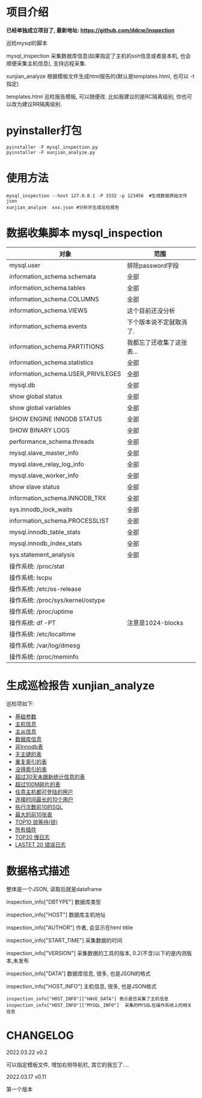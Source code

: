 # 项目介绍

**已经单独成立项目了, 最新地址: https://github.com/ddcw/inspection**

巡检mysql的脚本

mysql_inspection 采集数据库信息(如果指定了主机的ssh信息或者是本机, 也会顺便采集主机信息), 支持远程采集.

xunjian_analyze  根据模板文件生成html报告的(默认是templates.html, 也可以 -t 指定)

templates.html 巡检报告模板,  可以随便改. 比如我建议的是RC隔离级别, 你也可以改为建议RR隔离级别.



# pyinstaller打包

```shell
pyinstaller -F mysql_inspection.py
pyinstaller -F xunjian_analyze.py
```



# 使用方法

```shell
mysql_inspection --host 127.0.0.1 -P 3332 -p 123456  #生成数据原始文件json
xunjian_analyze  xxx.json #分析并生成巡检报告
```





# 数据收集脚本 mysql_inspection

| 对象                                 | 范围             |
| ---------------------------------- | -------------- |
| mysql.user                         | 排除password字段   |
| information_schema.schemata        | 全部             |
| information_schema.tables          | 全部             |
| information_schema.COLUMNS         | 全部             |
| information_schema.VIEWS           | 这个目前还没分析       |
| information_schema.events          | 下个版本说不定就取消了.   |
| information_schema.PARTITIONS      | 我都忘了还收集了这张表... |
| information_schema.statistics      | 全部             |
| information_schema.USER_PRIVILEGES | 全部             |
| mysql.db                           | 全部             |
| show global status                 | 全部             |
| show global variables              | 全部             |
| SHOW ENGINE INNODB STATUS          | 全部             |
| SHOW BINARY LOGS                   | 全部             |
| performance_schema.threads         | 全部             |
| mysql.slave_master_info            | 全部             |
| mysql.slave_relay_log_info         | 全部             |
| mysql.slave_worker_info            | 全部             |
| show slave status                  | 全部             |
| information_schema.INNODB_TRX      | 全部             |
| sys.innodb_lock_waits              | 全部             |
| information_schema.PROCESSLIST     | 全部             |
| mysql.innodb_table_stats           | 全部             |
| mysql.innodb_index_stats           | 全部             |
| sys.statement_analysis             | 全部             |
| 操作系统: /proc/stat                   |                |
| 操作系统: lscpu                        |                |
| 操作系统: /etc/os-release              |                |
| 操作系统: /proc/sys/kernel/ostype      |                |
| 操作系统: /proc/uptime                 |                |
| 操作系统: df -PT                       | 注意是1024-blocks |
| 操作系统: /etc/localtime               |                |
| 操作系统: /var/log/dmesg               |                |
| 操作系统: /proc/meminfo                |                |



# 生成巡检报告 xunjian_analyze

巡检项如下:

- [基础参数](#base_parameter)
- [主机信息](#host_info)
- [主从信息](#master_slave_info)
- [数据库信息](#db_tables)
- [非Innodb表](#no_innodb)
- [无主键的表](#no_primary)
- [重复索引的表](#repeat_index)
- [没得索引的表](#no_index)
- [超过30天未跟新统计信息的表](#over30_statics)
- [超过100M碎片的表](#over100M_suipian)
- [任意主机都可登陆的用户](#any_host)
- [连接时间最长的10个用户](#top10_con)
- [执行次数前10的SQL](#top10_sql)
- [最大的前10张表](#top10_table)
- [TOP10 锁等待(锁)](#top10_lock)
- [所有插件](#all_plugin)
- [TOP20 慢日志](#top20_slow)
- [LASTET 20 错误日志](#latest_20_error_log)




# 数据格式描述

整体是一个JSON,  读取后就是dataframe

inspection_info["DBTYPE"]    数据库类型

inspection_info["HOST"]  数据库主机地址

inspection_info["AUTHOR"] 作者, 会显示在html titile

inspection_info["START_TIME"] 采集数据的时间

inspection_info["VERSION"] 采集数据的工具的版本, 0.2(不含)以下的是内测版本,未发布

inspection_info["DATA"]  数据库信息, 很多, 也是JSON的格式

inspection_info["HOST_INFO"] 主机信息, 很多, 也是JSON格式

```
inspection_info["HOST_INFO"]["HAVE_DATA"] 表示是否采集了主机信息
inspection_info["HOST_INFO"]["MYSQL_INFO"]  采集的MYSQL在操作系统上的相关信息
```









# CHANGELOG

2022.03.22  v0.2

可以指定模板文件, 增加右侧导航栏,  其它的我忘了....



2022.03.17   v0.11

第一个版本
